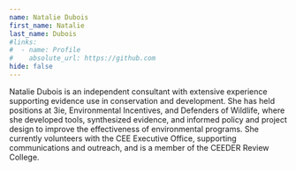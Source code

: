 ```yaml
---
name: Natalie Dubois
first_name: Natalie
last_name: Dubois
#links:
#  - name: Profile
#    absolute_url: https://github.com
hide: false
---
```


Natalie Dubois is an independent consultant with extensive experience supporting evidence use in conservation and development. She has held positions at 3ie, Environmental Incentives, and Defenders of Wildlife, where she developed tools, synthesized evidence, and informed policy and project design to improve the effectiveness of environmental programs. She currently volunteers with the CEE Executive Office, supporting communications and outreach, and is a member of the CEEDER Review College.